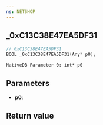 ```yaml
---
ns: NETSHOP
---
```

## _0xC13C38E47EA5DF31

```c
// 0xC13C38E47EA5DF31
BOOL _0xC13C38E47EA5DF31(Any* p0);
```

```
NativeDB Parameter 0: int* p0
```

## Parameters
* **p0**: 

## Return value
